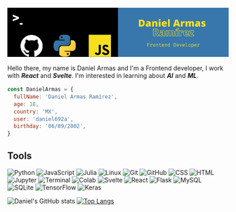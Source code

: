 ![GitHub Header](images/header.png)

Hello there, my name is Daniel Armas and I'm a Frontend developer, I work with ***React*** and ***Svelte***. I'm interested in learning about ***AI*** and ***ML***.
```javascript
const DanielArmas = {
  fullName: 'Daniel Armas Ramírez',
  age: 18,
  country: 'MX',
  user: 'daniel692a',
  birthday: '06/09/2002',
}
```
## Tools
![Python](https://img.shields.io/badge/-Python-blue?logo=python&logoColor=yellow&style=for-the-badge)
![JavaScript](https://img.shields.io/badge/-JavaScript-yellow?logo=javascript&logoColor=black&style=for-the-badge)
![Julia](https://img.shields.io/badge/-Julia-9558B2?logo=julia&logoColor=white&style=for-the-badge)
![Linux](https://img.shields.io/badge/-Linux-FCC624?logo=linux&logoColor=black&style=for-the-badge)
![Git](https://img.shields.io/badge/-Git-F05032?logo=git&logoColor=white&style=for-the-badge)
![GitHub](https://img.shields.io/badge/-GitHub-181717?logo=github&logoColor=white&style=for-the-badge)
![CSS](https://img.shields.io/badge/-CSS-1572B6?logo=css3&logoColor=white&style=for-the-badge)
![HTML](https://img.shields.io/badge/-HTML-E34F26?logo=html5&logoColor=white&style=for-the-badge)
![Jupyter](https://img.shields.io/badge/-Jupyter-F37626?logo=jupyter&logoColor=white&style=for-the-badge)
![Terminal](https://img.shields.io/badge/-Terminal-4D4D4D?logo=windows-terminal&logoColor=white&style=for-the-badge)
![Colab](https://img.shields.io/badge/-Colab-F9AB00?logo=google-colab&logoColor=white&style=for-the-badge)
![Svelte](https://img.shields.io/badge/-Svelte-FF3E00?logo=svelte&logoColor=white&style=for-the-badge)
![React](https://img.shields.io/badge/-React-61DAFB?logo=react&logoColor=black&style=for-the-badge)
![Flask](https://img.shields.io/badge/-Flask-000000?logo=flask&logoColor=white&style=for-the-badge)
![MySQL](https://img.shields.io/badge/-MySQL-4479A1?logo=mysql&logoColor=white&style=for-the-badge)
![SQLite](https://img.shields.io/badge/-SQLite-003B57?logo=sqlite&logoColor=white&style=for-the-badge)
![TensorFlow](https://img.shields.io/badge/-TensorFlow-FF6F00?logo=tensorflow&logoColor=white&style=for-the-badge)
![Keras](https://img.shields.io/badge/-Keras-D00000?logo=keras&logoColor=white&style=for-the-badge)

![Daniel's GitHub stats](https://github-readme-stats.vercel.app/api?username=daniel692a&show_icons=true&theme=synthwave)
[![Top Langs](https://github-readme-stats.vercel.app/api/top-langs/?username=daniel692a&layout=compact&theme=synthwave)](https://github.com/anuraghazra/github-readme-stats)
